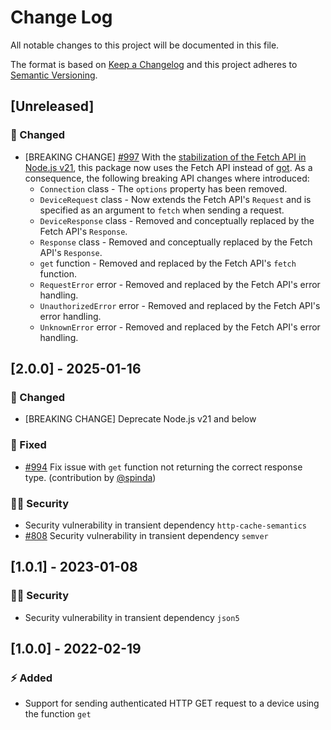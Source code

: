 # Change Log

All notable changes to this project will be documented in this file.

The format is based on [Keep a Changelog](http://keepachangelog.com/) and this project adheres to [Semantic Versioning](http://semver.org/).

## [Unreleased]

### :syringe: Changed

- [BREAKING CHANGE] [#997](https://github.com/FantasticFiasco/axis-js/pull/997) With the [stabilization of the Fetch API in Node.js v21](https://nodejs.org/docs/latest-v21.x/api/globals.html#fetch), this package now uses the Fetch API instead of [got](https://github.com/sindresorhus/got). As a consequence, the following breaking API changes where introduced:
  - `Connection` class - The `options` property has been removed.
  - `DeviceRequest` class - Now extends the Fetch API's `Request` and is specified as an argument to `fetch` when sending a request.
  - `DeviceResponse` class - Removed and conceptually replaced by the Fetch API's `Response`.
  - `Response` class - Removed and conceptually replaced by the Fetch API's `Response`.
  - `get` function - Removed and replaced by the Fetch API's `fetch` function.
  - `RequestError` error - Removed and replaced by the Fetch API's error handling.
  - `UnauthorizedError` error - Removed and replaced by the Fetch API's error handling.
  - `UnknownError` error - Removed and replaced by the Fetch API's error handling.

## [2.0.0] - 2025-01-16

### :syringe: Changed

- [BREAKING CHANGE] Deprecate Node.js v21 and below

### :syringe: Fixed

- [#994](https://github.com/FantasticFiasco/axis-js/pull/994) Fix issue with `get` function not returning the correct response type. (contribution by [@spinda](https://github.com/spinda))

### :policeman: Security

- Security vulnerability in transient dependency `http-cache-semantics`
- [#808](https://github.com/FantasticFiasco/axis-js/pull/808) Security vulnerability in transient dependency `semver`

## [1.0.1] - 2023-01-08

### :policeman: Security

- Security vulnerability in transient dependency `json5`

## [1.0.0] - 2022-02-19

### :zap: Added

- Support for sending authenticated HTTP GET request to a device using the function `get`
